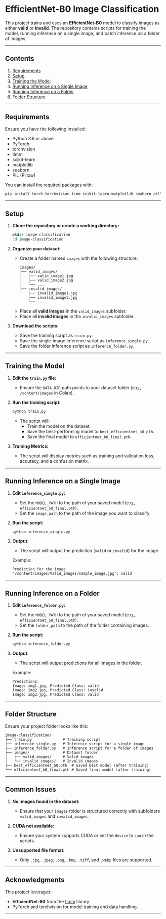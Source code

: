 
# EfficientNet-B0 Image Classification

This project trains and uses an **EfficientNet-B0** model to classify images as either **valid** or **invalid**. The repository contains scripts for training the model, running inference on a single image, and batch inference on a folder of images.

---

## **Contents**

1. [Requirements](#requirements)
2. [Setup](#setup)
3. [Training the Model](#training-the-model)
4. [Running Inference on a Single Image](#running-inference-on-a-single-image)
5. [Running Inference on a Folder](#running-inference-on-a-folder)
6. [Folder Structure](#folder-structure)

---

## **Requirements**

Ensure you have the following installed:

- Python 3.8 or above
- PyTorch
- torchvision
- timm
- scikit-learn
- matplotlib
- seaborn
- PIL (Pillow)

You can install the required packages with:

```bash
pip install torch torchvision timm scikit-learn matplotlib seaborn pillow
```

---

## **Setup**

1. **Clone the repository or create a working directory:**
   ```bash
   mkdir image-classification
   cd image-classification
   ```

2. **Organize your dataset:**

   - Create a folder named `images` with the following structure:
     ```
     images/
     ├── valid_images/
     │   ├── valid_image1.jpg
     │   ├── valid_image2.jpg
     │   └── ...
     ├── invalid_images/
         ├── invalid_image1.jpg
         ├── invalid_image2.jpg
         └── ...
     ```
   - Place all **valid images** in the `valid_images` subfolder.
   - Place all **invalid images** in the `invalid_images` subfolder.

3. **Download the scripts:**

   - Save the training script as `train.py`.
   - Save the single-image inference script as `inference_single.py`.
   - Save the folder inference script as `inference_folder.py`.

---

## **Training the Model**

1. **Edit the `train.py` file:**
   - Ensure the `DATA_DIR` path points to your dataset folder (e.g., `/content/images` in Colab).

2. **Run the training script:**

   ```bash
   python train.py
   ```

   - The script will:
     - Train the model on the dataset.
     - Save the best-performing model to `best_efficientnet_b0.pth`.
     - Save the final model to `efficientnet_b0_final.pth`.

3. **Training Metrics:**
   - The script will display metrics such as training and validation loss, accuracy, and a confusion matrix.

---

## **Running Inference on a Single Image**

1. **Edit `inference_single.py`:**
   - Set the `MODEL_PATH` to the path of your saved model (e.g., `efficientnet_b0_final.pth`).
   - Set the `image_path` to the path of the image you want to classify.

2. **Run the script:**

   ```bash
   python inference_single.py
   ```

3. **Output:**
   - The script will output the prediction (`valid` or `invalid`) for the image.

   Example:
   ```
   Prediction for the image '/content/images/Valid_images/sample_image.jpg': valid
   ```

---

## **Running Inference on a Folder**

1. **Edit `inference_folder.py`:**
   - Set the `MODEL_PATH` to the path of your saved model (e.g., `efficientnet_b0_final.pth`).
   - Set the `folder_path` to the path of the folder containing images.

2. **Run the script:**

   ```bash
   python inference_folder.py
   ```

3. **Output:**
   - The script will output predictions for all images in the folder.

   Example:
   ```
   Predictions:
   Image: img1.jpg, Predicted Class: valid
   Image: img2.jpg, Predicted Class: invalid
   Image: img3.jpg, Predicted Class: valid
   ```

---

## **Folder Structure**

Ensure your project folder looks like this:

```
image-classification/
├── train.py              # Training script
├── inference_single.py   # Inference script for a single image
├── inference_folder.py   # Inference script for a folder of images
├── images/               # Dataset folder
│   ├── valid_images/     # Valid images
│   └── invalid_images/   # Invalid images
├── best_efficientnet_b0.pth  # Saved best model (after training)
└── efficientnet_b0_final.pth # Saved final model (after training)
```

---

## **Common Issues**

1. **No images found in the dataset:**
   - Ensure that your `images` folder is structured correctly with subfolders `valid_images` and `invalid_images`.

2. **CUDA not available:**
   - Ensure your system supports CUDA or set the `device` to `cpu` in the scripts.

3. **Unsupported file format:**
   - Only `.jpg`, `.jpeg`, `.png`, `.bmp`, `.tiff`, and `.webp` files are supported.

---

## **Acknowledgments**

This project leverages:
- **EfficientNet-B0** from the [timm](https://github.com/rwightman/pytorch-image-models) library.
- PyTorch and torchvision for model training and data handling.

---

